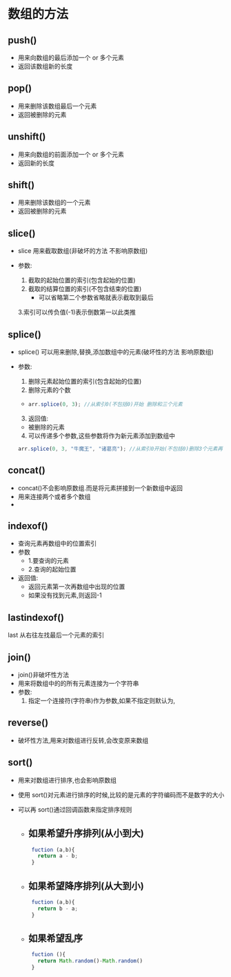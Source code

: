 # 数组的方法

## push()

- 用来向数组的最后添加一个 or 多个元素
- 返回该数组新的长度

## pop()

- 用来删除该数组最后一个元素
- 返回被删除的元素

## unshift()

- 用来向数组的前面添加一个 or 多个元素
- 返回新的长度

## shift()

- 用来删除该数组的一个元素
- 返回被删除的元素

## slice()

- slice 用来截取数组(非破坏的方法 不影响原数组)
- 参数:

  1. 截取的起始位置的索引(包含起始的位置)
  2. 截取的结算位置的索引(不包含结束的位置)
     - 可以省略第二个参数省略就表示截取到最后

  3.索引可以传负值(-1)表示倒数第一以此类推

## splice()

- splice() 可以用来删除,替换,添加数组中的元素(破坏性的方法 影响原数组)
- 参数:

  1. 删除元素起始位置的索引(包含起始的位置)
  2. 删除元素的个数

  - ```js
    arr.splice(0, 3); //从索引0(不包括0)开始 删除和三个元素
    ```

  3. 返回值:

  - 被删除的元素

  4. 可以传递多个参数,这些参数将作为新元素添加到数组中

  ```js
  arr.splice(0, 3, "牛魔王", "诸葛亮"); //从索引0开始(不包括0)删除3个元素再 添加两个
  ```

## concat()

- concat()不会影响原数组.而是将元素拼接到一个新数组中返回
- 用来连接两个或者多个数组
-

## indexof()

- 查询元素再数组中的位置索引
- 参数
  - 1.要查询的元素
  - 2.查询的起始位置
- 返回值:
  - 返回元素第一次再数组中出现的位置
  - 如果没有找到元素,则返回-1

## lastindexof()

last 从右往左找最后一个元素的索引

## join()

- join()非破坏性方法
- 用来将数组中的的所有元素连接为一个字符串
- 参数:
  1. 指定一个连接符(字符串)作为参数,如果不指定则默认为,

## reverse()

- 破坏性方法,用来对数组进行反转,会改变原来数组

## sort()

- 用来对数组进行排序,也会影响原数组
- 使用 sort()对元素进行排序的时候,比较的是元素的字符编码而不是数字的大小
- 可以再 sort()通过回调函数来指定排序规则

  - ## 如果希望升序排列(从小到大)
    ```js
     fuction (a,b){
       return a - b;
     }
    ```
  - ## 如果希望降序排列(从大到小)

    ```js
     fuction (a,b){
       return b - a;
     }
    ```

  - ## 如果希望乱序

    ```js
     fuction (){
       return Math.random()-Math.random()
     }
    ```
